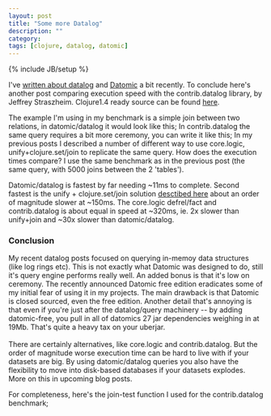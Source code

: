 ```yaml
---
layout: post
title: "Some more Datalog"
description: ""
category:
tags: [clojure, datalog, datomic]
---
```

{% include JB/setup %}

I've [written about datalog](/2012/07/17/replicating-datomicdatalog-queries-with-corelogic-take-2/) and <a href="http://www.datomic.com">Datomic</a> a bit recently. To conclude here's another post comparing execution speed with the contrib.datalog library, by Jeffrey Straszheim. Clojure1.4 ready source can be found <a href="https://github.com/martintrojer/datalog">here</a>.

The example I'm using in my benchmark is a simple join between two relations, in datomic/datalog it would look like this; <script src="https://gist.github.com/3486837.js?file=query-datomic.clj"> </script>
In contrib.datalog the same query requires a bit more ceremony, you can write it like this; <script src="https://gist.github.com/3486837.js?file=query-datalog.clj"> </script> In my previous posts I described a number of different way to use core.logic, unify+clojure.set/join to replicate the same query. How does the execution times compare? I use the same benchmark as in the previous post (the same query, with 5000 joins between the 2 'tables').

Datomic/datalog is fastest by far needing ~11ms to complete. Second fastest is the unify + clojure.set/join solution [desctibed here](/2012/07/16/replicating-datomicdatalog-queries-with-corelogic/) about an order of magnitude slower at ~150ms. The core.logic defrel/fact and contrib.datalog is about equal in speed at ~320ms, ie. 2x slower than unify+join and ~30x slower than datomic/datalog.

### Conclusion
My recent datalog posts focused on querying in-memoy data structures (like log rings etc). This is not exactly what Datomic was designed to do, still it's query engine performs really well. An added bonus is that it's low on ceremony. The recently announced Datomic free edition eradicates some of my initial fear of using it in my projects. The main drawback is that Datomic is closed sourced, even the free edition. Another detail that's annoying is that even if you're just after the datalog/query machinery -- by adding datomic-free, you pull in all of datomics 27 jar dependencies weighing in at 19Mb. That's quite a heavy tax on your uberjar. <br/><br/>There are certainly alternatives, like core.logic and contrib.datalog. But the order of magnitude worse execution time can be hard to live with if your datasets are big. By using datomic/datalog queries you also have the flexibility to move into disk-based databases if your datasets explodes. More on this in upcoming blog posts.

For completeness, here's the join-test function I used for the contrib.datalog benchmark; <script src="https://gist.github.com/3486837.js?file=datalog-jointest.clj"> </script>